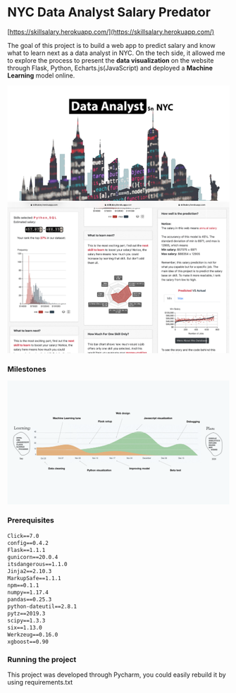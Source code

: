 # NYC Data Analyst Salary Predator

[https://skillsalary.herokuapp.com/](https://skillsalary.herokuapp.com/)

The goal of this project is to build a web app to predict salary and know what to learn next as a data analyst in NYC.
On the tech side, it allowed me to explore the process to present the **data visualization** on the website through Flask, Python, 
Echarts.js(JavaScript) and deployed a **Machine Learning** model online.

![homepage](https://github.com/Johnnydaszhu/Skill_Salary_Predictor/raw/master/static/stationery3.png)
![screenshots](https://github.com/Johnnydaszhu/Skill_Salary_Predictor/raw/master/screenshots.jpg)


### Milestones 
![Milestones](https://github.com/Johnnydaszhu/Skill_Salary_Predictor/raw/master/milestone.png)

### Prerequisites
```
Click==7.0
config==0.4.2
Flask==1.1.1
gunicorn==20.0.4
itsdangerous==1.1.0
Jinja2==2.10.3
MarkupSafe==1.1.1
npm==0.1.1
numpy==1.17.4
pandas==0.25.3
python-dateutil==2.8.1
pytz==2019.3
scipy==1.3.3
six==1.13.0
Werkzeug==0.16.0
xgboost==0.90
```


### Running the project

This project was developed through Pycharm, you could easily rebuild it by using requirements.txt
